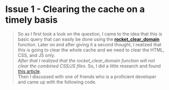 # Issue 1 - Clearing the cache on a timely basis
> So as I first took a look on the question, I came to the idea that this is basic query that can easily be done using the [**rocket_clear_domain**](https://docs.wp-rocket.me/article/494-how-to-clear-cache-via-cron-job) function.
> Later on and after giving it a second thought, I realized that this is going to clear the whole cache and we need to clear the HTML, CSS, and JS only.<br> *After that I realized that the rocket_clear_domain function will not clear the combined CSS/JS files*. So, I did a little research and found [this article](https://hotexamples.com/examples/-/-/rocket_rrmdir/php-rocket_rrmdir-function-examples.html). \
> Then I discussed with one of friends who is a proficient developer and came up with the following code. 
 

